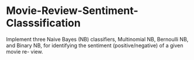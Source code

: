 # Movie-Review-Sentiment-Classsification
Implement three Naive Bayes (NB) classifiers, Multinomial NB, Bernoulli NB, and Binary NB, for identifying the sentiment (positive/negative) of a given movie re- view.
